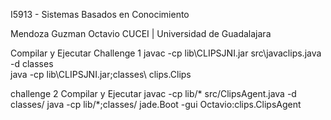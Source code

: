 I5913 - Sistemas Basados en Conocimiento

Mendoza Guzman Octavio
CUCEI | Universidad de Guadalajara

Compilar y Ejecutar
Challenge 1
javac -cp lib\CLIPSJNI.jar src\javaclips.java -d classes\
java -cp lib\CLIPSJNI.jar;classes\ clips.Clips

challenge 2
Compilar y Ejecutar
javac -cp lib/* src/ClipsAgent.java -d classes/
java -cp lib/*;classes/ jade.Boot -gui Octavio:clips.ClipsAgent
